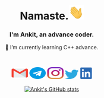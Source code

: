 <h1 align="center">Namaste.<img src="https://raw.githubusercontent.com/ABSphreak/ABSphreak/master/gifs/Hi.gif" width="40px" /></h1>
<h3 align="center">I'm Ankit, an advance coder.</h3>
<p align="center">🌱 I’m currently learning C++ advance.</p>
<br>
<p align="center">
  <a href="mailto:ankitkamal2@gmail.com" target="blank"><img src="https://raw.githubusercontent.com/arshsaxena/arshsaxena/d2a0b844ce50067559feb078c6d458ada1b8c101/icons/gmail.svg" height="32" width="44" /></a>
  <a href="https://t.me/ankitkamal2" target="blank"><img src="https://raw.githubusercontent.com/arshsaxena/arshsaxena/f4bb535edf6fb700dcc4c65c386594849643a4dc/icons/telegram.svg" height="32" width="44" /></a>
  <a href="https://instagram.com/ankit.kamal2" target="blank"><img src="https://raw.githubusercontent.com/arshsaxena/arshsaxena/f4bb535edf6fb700dcc4c65c386594849643a4dc/icons/instagram.svg" height="32" width="44" /></a>
  <a href="https://twitter.com/ankitkamal" target="blank"><img src="https://raw.githubusercontent.com/arshsaxena/arshsaxena/main/icons/twitter.svg" height="25" width="38" /></a>
  <a href="https://www.linkedin.com/in/ankit-kamal-b571111b" target="blank"><img src="https://raw.githubusercontent.com/arshsaxena/arshsaxena/main/icons/linkedin.png" height="31" width="31"></a>
</p>
<p align="center">
<a href="https://github.com/anuraghazra/github-readme-stats">
  <img align="center" height="160" src="https://github-readme-stats.anuraghazra1.vercel.app/api?username=ankitkamal2&show_icons=true&include_all_commits=true&theme=dark" alt="Ankit's GitHub stats" />
</a>
</p>
